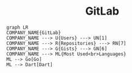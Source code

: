 <h1 align="center">GitLab</h1>

```mermaid
graph LR
COMPANY_NAME{GitLab}
COMPANY_NAME ---> U{Users} ---> UN[1]
COMPANY_NAME ---> R{Repositories} ---> RN[7]
COMPANY_NAME ---> G{Gists} ---> GN[6]
COMPANY_NAME ---> ML{Most Used<br>Languages}
ML --> Go[Go]
ML --> Dart[Dart]
```
